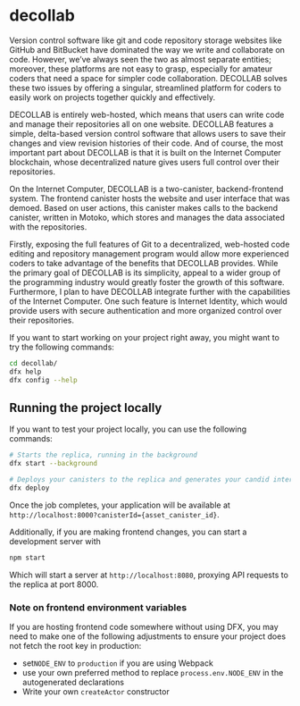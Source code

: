 # decollab

Version control software like git and code repository storage websites like GitHub and BitBucket have dominated the way we write and collaborate on code. However, we’ve always seen the two as almost separate entities; moreover,  these platforms are not easy to grasp, especially for amateur coders that need a space for simpler code collaboration. DECOLLAB solves these two issues by offering a singular, streamlined platform for coders to easily work on projects together quickly and effectively.

DECOLLAB is entirely web-hosted, which means that users can write code and manage their repositories all on one website. DECOLLAB features a simple, delta-based version control software that allows users to save their changes and view revision histories of their code. And of course, the most important part about DECOLLAB is that it is built on the Internet Computer blockchain, whose decentralized nature gives users full control over their repositories. 

On the Internet Computer, DECOLLAB is a two-canister, backend-frontend system. The frontend canister hosts the website and user interface that was demoed. Based on user actions, this canister makes calls to the backend canister, written in Motoko, which stores and manages the data associated with the repositories.

Firstly, exposing the full features of Git to a decentralized, web-hosted code editing and repository management program would allow more experienced coders to take advantage of the benefits that DECOLLAB provides. While the primary goal of DECOLLAB is its simplicity, appeal to a wider group of the programming industry would greatly foster the growth of this software. Furthermore, I plan to have DECOLLAB integrate further with the capabilities of the Internet Computer. One such feature is Internet Identity, which would provide users with secure authentication and more organized control over their repositories.

If you want to start working on your project right away, you might want to try the following commands:

```bash
cd decollab/
dfx help
dfx config --help
```

## Running the project locally

If you want to test your project locally, you can use the following commands:

```bash
# Starts the replica, running in the background
dfx start --background

# Deploys your canisters to the replica and generates your candid interface
dfx deploy
```

Once the job completes, your application will be available at `http://localhost:8000?canisterId={asset_canister_id}`.

Additionally, if you are making frontend changes, you can start a development server with

```bash
npm start
```

Which will start a server at `http://localhost:8080`, proxying API requests to the replica at port 8000.

### Note on frontend environment variables

If you are hosting frontend code somewhere without using DFX, you may need to make one of the following adjustments to ensure your project does not fetch the root key in production:

- set`NODE_ENV` to `production` if you are using Webpack
- use your own preferred method to replace `process.env.NODE_ENV` in the autogenerated declarations
- Write your own `createActor` constructor
